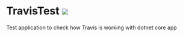# TravisTest <img src="https://travis-ci.org/dawid1103/TravisTest.svg?branch=master"/>
Test application to check how Travis is working with dotnet core app
